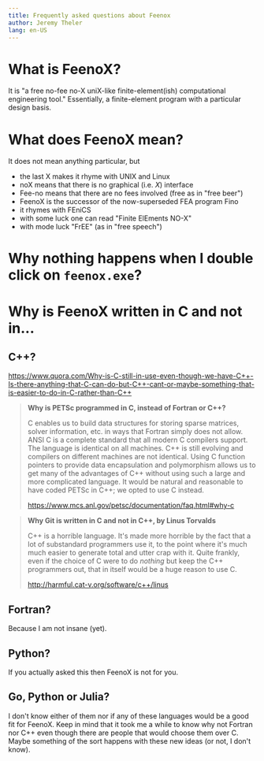 ```yaml
---
title: Frequently asked questions about Feenox
author: Jeremy Theler
lang: en-US
---
```


# What is FeenoX?

It is "a free no-fee no-X uniX-like finite-element(ish) computational engineering tool."
Essentially, a finite-element program with a particular design basis.

# What does FeenoX mean?

It does not mean anything particular, but

 * the last X makes it rhyme with UNIX and Linux
 * noX means that there is no graphical (i.e. _X_) interface
 * Fee-no means that there are no fees involved (free as in "free beer")
 * FeenoX is the successor of the now-superseded FEA program Fino
 * it rhymes with FEniCS
 * with some luck one can read "Finite ElEments NO-X"
 * with mode luck "FrEE" (as in "free speech")


# Why nothing happens when I double click on `feenox.exe`?



# Why is FeenoX written in C and not in...

## C++?

<https://www.quora.com/Why-is-C-still-in-use-even-though-we-have-C++-Is-there-anything-that-C-can-do-but-C++-cant-or-maybe-something-that-is-easier-to-do-in-C-rather-than-C++>

> **Why is PETSc programmed in C, instead of Fortran or C++?**
>
> C enables us to build data structures for storing sparse matrices, solver information, etc. in ways that Fortran simply does not allow. ANSI C is a complete standard that all modern C compilers support. The language is identical on all machines. C++ is still evolving and compilers on different machines are not identical. Using C function pointers to provide data encapsulation and polymorphism allows us to get many of the advantages of C++ without using such a large and more complicated language. It would be natural and reasonable to have coded PETSc in C++; we opted to use C instead. 
>
> <https://www.mcs.anl.gov/petsc/documentation/faq.html#why-c>



> **Why Git is written in C and not in C++, by Linus Torvalds**
>
> C++ is a horrible language. It's made more horrible by the fact that a lot 
> of substandard programmers use it, to the point where it's much much 
> easier to generate total and utter crap with it. Quite frankly, even if 
> the choice of C were to do *nothing* but keep the C++ programmers out, 
> that in itself would be a huge reason to use C.
>
> <http://harmful.cat-v.org/software/c++/linus>


## Fortran?

Because I am not insane (yet).

## Python?

If you actually asked this then FeenoX is not for you.

## Go, Python or Julia?

I don't know either of them nor if any of these languages would be a good fit for FeenoX.
Keep in mind that it took me a while to know why not Fortran nor C++ even though there are people that would choose them over C.
Maybe something of the sort happens with these new ideas (or not, I don't know).

